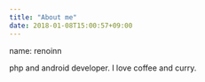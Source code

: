 ```yaml
---
title: "About me"
date: 2018-01-08T15:00:57+09:00
---
```


name: renoinn

php and android developer. I love coffee and curry.

